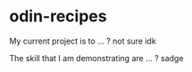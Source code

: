 # odin-recipes
My current project is to ... ? not sure idk

The skill that I am demonstrating are ... ? sadge